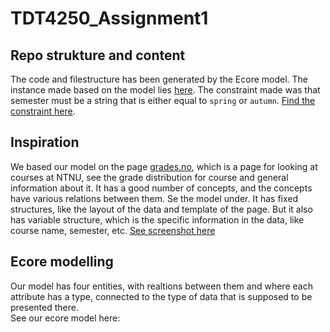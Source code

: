# TDT4250_Assignment1

## Repo strukture and content

The code and filestructure has been generated by the Ecore model. 
The instance made based on the model lies [here](emf/model/Course.xmi). 
The constraint made was that semester must be a string that is either equal to `spring` or 
`autumn`. [Find the constraint here](emf/src/courses.util/CoursesValidator.java). 


## Inspiration 

We based our model on the page [grades.no](https://grades.no/), which is a page for looking at courses at NTNU, see the grade distribution for course and general information about it. It has a good number of concepts, and the concepts have various relations between them. Se the model  under. It has fixed structures, like the layout of the data and template of the page. But it also has variable structure, which is the specific information in the data, like course name, semester, etc. 
[See screenshot here](grades.png)


## Ecore modelling
Our model has four entities, with realtions between them and where each attribute has a type, connected to the type of data that is supposed to be presented there.  
See our ecore model here: 


